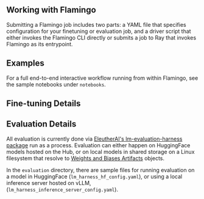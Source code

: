 ## Working with Flamingo

Submitting a Flamingo job includes two parts: a YAML file that specifies configuration for your finetuning or evaluation job, and a driver script that either invokes the Flamingo CLI directly or submits a job to Ray that invokes Flamingo as its entrypoint.

## Examples

For a full end-to-end interactive workflow running from within Flamingo, see the sample notebooks under `notebooks`.


## Fine-tuning Details



## Evaluation Details

All evaluation is currently done via [EleutherAI's lm-evaluation-harness package](https://github.com/EleutherAI/lm-evaluation-harness) run as a process. Evaluation can either happen on HuggingFace models hosted on the Hub, or on local models in shared storage on a Linux filesystem that resolve to [Weights and Biases Artifacts](https://docs.wandb.ai/ref/python/artifact) objects.

In the `evaluation` directory, there are sample files for running evaluation on a model in HuggingFace (`lm_harness_hf_config.yaml`), or using a local inference server hosted on vLLM, (`lm_harness_inference_server_config.yaml`).
